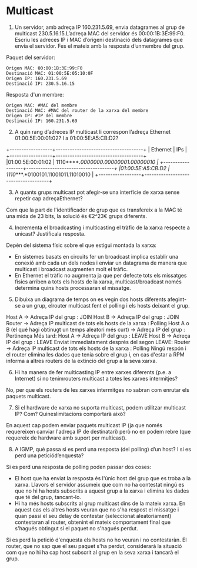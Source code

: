# Multicast

1. Un servidor, amb adreça IP 160.231.5.69, envia datagrames al grup de multicast 230.5.16.15.L’adreça MAC del servidor és 00:00:1B:3E:99:F0. Escriu les adreces IP i MAC d’origeni destinació dels datagrames que envia el servidor. Fes el mateix amb la resposta d’unmembre del grup.

Paquet del servidor:
```
Origen MAC: 00:00:1B:3E:99:F0
Destinació MAC: 01:00:5E:05:10:0F
Origen IP: 160.231.5.69
Destinació IP: 230.5.16.15
```

Resposta d'un membre:
```
Origen MAC: #MAC del membre
Destinació MAC: #MAC del router de la xarxa del membre
Origen IP: #IP del membre
Destinació IP: 160.231.5.69
```


2. A quin rang d’adreces IP multicast li correspon l’adreça Ethernet 01:00:5E:00:01:02? I a 01:00:5E:A5:CB:D2?

+------------------+-------------------------------------+
| Ethernet         | IPs                                 |
+------------------+-------------------------------------+
|01:00:5E:00:01:02 | 1110****.*0000000.00000001.00000010 |
+------------------+-------------------------------------+
|01:00:5E:A5:CB:D2 | 1110****.*0100101.11001011.11010010 |
+------------------+-------------------------------------+

3. A quants grups multicast pot afegir-se una interfície de xarxa sense repetir cap adreçaEthernet?

Com que la part de l'identificador de grup que es transfereix a la MAC té una mida de 23 bits, la solució és €2^23€ grups diferents.

4. Incrementa el broadcasting i multicasting el tràfic de la xarxa respecte a unicast? Justificala resposta.

Depèn del sistema físic sobre el que estigui montada la xarxa:
- En sistemes basats en circuits fer un broadcast implica establir una conexió amb cada un dels nodes i enviar un datagrama de manera que multicast i broadcast augmenten molt el tràfic.
- En Ethernet el tràfic no augmenta ja que per defecte tots els missatges físics arriben a tots els hosts de la xarxa, multicast/broadcast només determina quins hosts processaran el missatge.

5. Dibuixa un diagrama de temps on es vegin dos hosts diferents afegint-se a un grup, elrouter multicast fent el polling i els hosts deixant el grup.

Host A -> Adreça IP del grup : JOIN
Host B -> Adreça IP del grup : JOIN
Router -> Adreça IP multicast de tots els hosts de la xarxa : Polling
Host A o B (el qué hagi  obtinugt un temps aleatori més curt) -> Adreça IP del grup : Pertinença
Més tard:
Host A -> Adreça IP del grup : LEAVE
Host B -> Adreça IP del grup : LEAVE
Enviat immediatament després del segon LEAVE:
Router -> Adreça IP multicast de tots els hosts de la xarxa : Polling
Ningú respón i el router elimina les dades que tenia sobre el grup i, en cas d'estar a RPM informa a altres routers de la extinció del grup a la seva xarxa.

6. Hi ha manera de fer multicasting IP entre xarxes diferents (p.e. a Internet) si no tenimrouters multicast a totes les xarxes intermitjes?

No, per que els routers de les xarxes intermitges no sabran com enrutar els paquets multicast.

7. Si el hardware de xarxa no suporta multicast, podem utilitzar multicast IP? Com? Quineslimitacions comportarà això?

En aquest cap podem enviar paquets multicast IP (ja que només requereixen canviar l'adreça IP de destinatari) però no en podem rebre (que requereix de hardware amb suport per multicast).

8. A IGMP, què passa si es perd una resposta (del polling) d’un host? I si es perd una peticiód’enquesta?

Si es perd una resposta de polling poden passar dos coses:
- El host que ha enviat la resposta és l'únic host del grup que es troba a la xarxa. Llavors el servidor assumeix que com no ha contestat ningú es que no hi ha hosts subscrits a aquest grup a la xarxa i elimina les dades que té del grup, tancant-lo.
- Hi ha més hosts subscrits al grup multicast dins de la mateix xarxa. En aquest cas els altres hosts veuran que no s'ha respost el missatge i quan passi el seu delay de contestar (seleccionat aleatoriament) contestaran al router, obtenint el mateix comportament final que s'hagués obtingut si el paquet no s'hagués perdut.

Si es perd la petició d'enquesta els hosts no ho veuran i no contestaràn. El router, que no sap que el seu paquet s'ha perdut, considerarà la situació com que no hi ha cap host subscrit al grup en la seva xarxa i tancarà el grup.
